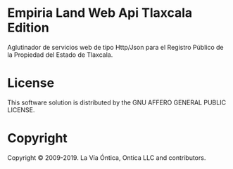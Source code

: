 ﻿# Empiria Land Web Api Tlaxcala Edition

Aglutinador de servicios web de tipo Http/Json para el Registro Público de la Propiedad del Estado de Tlaxcala.

# License

This software solution is distributed by the GNU AFFERO GENERAL PUBLIC LICENSE.

# Copyright

Copyright © 2009-2019. La Vía Óntica, Ontica LLC and contributors.
